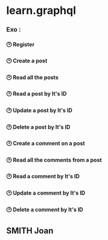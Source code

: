 # learn.graphql

### Exo :
#### 🕑 Register
#### 🕑 Create a post
#### 🕑 Read all the posts
#### 🕑 Read a post by It's ID
#### 🕑 Update a post by It's ID
#### 🕑 Delete a post by It's ID
#### 🕑 Create a comment on a post
#### 🕑 Read all the comments from a post
#### 🕑 Read a comment by It's ID
#### 🕑 Update a comment by It's ID
#### 🕑 Delete a comment by It's ID

## SMITH Joan